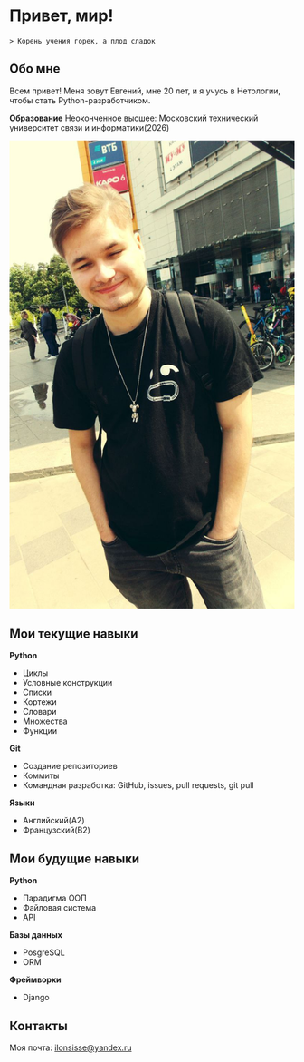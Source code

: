 # Привет, мир!
    > Корень учения горек, а плод сладок
    
## Обо мне
Всем привет! Меня зовут Евгений, мне 20 лет, и я учусь в Нетологии, чтобы стать Python-разработчиком. 

**Образование**
Неоконченное высшее: Московский технический университет связи и информатики(2026)

![Мое фото](images/IMG_1845.JPG)

## Мои текущие навыки

**Python**
- Циклы
- Условные конструкции
- Списки
- Кортежи
- Словари
- Множества
- Функции
  
**Git**
  - Создание репозиториев
  - Коммиты
  - Командная разработка: GitHub, issues, pull requests, git pull
  

**Языки**
- Английский(A2)
- Французский(B2)


## Мои будущие навыки

**Python**
- Парадигма ООП
- Файловая система
- API 
  
**Базы данных**
- PosgreSQL
- ORM

**Фреймворки**
- Django 

## Контакты

Моя почта: [ilonsisse@yandex.ru](mailto:ilonsisse@yandex.ru)